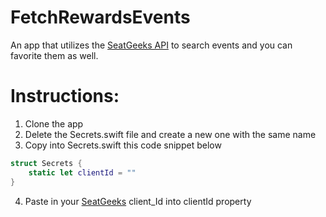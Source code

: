 # FetchRewardsEvents

An app that utilizes the [SeatGeeks API](https://platform.seatgeek.com/) to search events and you can favorite them as well.

# Instructions:
1. Clone the app
2. Delete the Secrets.swift file and create a new one with the same name
3. Copy into Secrets.swift this code snippet below

```swift
struct Secrets {
    static let clientId = ""
}
```
4. Paste in your [SeatGeeks](https://seatgeek.com/?next=%2Faccount%2Fdevelop#login) client_Id into clientId property
